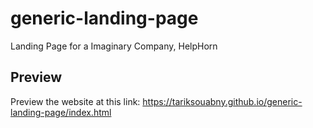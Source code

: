 # generic-landing-page
Landing Page for a Imaginary Company, HelpHorn

## Preview

Preview the website at this link: https://tariksouabny.github.io/generic-landing-page/index.html
